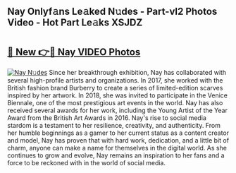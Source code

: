 ## Nay Onlyf𝚊ns Le𝚊ked N𝚞des - Part-vI2 Photos Video - Hot Part Le𝚊ks XSJDZ

# <h2><a href="http://ac31681.deff.icu/?id=Nay">🔗 New 👉🔴 Nay VIDEO Photos</a></h2>

[![Nay N𝚞des](https://i.imgur.com/rIISA9y.gif)](http://ac31681.deff.icu/?id=Nay)
Since her breakthrough exhibition, Nay has collaborated with several high-profile artists and organizations. In 2017, she worked with the British fashion brand Burberry to create a series of limited-edition scarves inspired by her artwork. In 2018, she was invited to participate in the Venice Biennale, one of the most prestigious art events in the world. Nay has also received several awards for her work, including the Young Artist of the Year Award from the British Art Awards in 2016. Nay's rise to social media stardom is a testament to her resilience, creativity, and authenticity. From her humble beginnings as a gamer to her current status as a content creator and model, Nay has proven that with hard work, dedication, and a little bit of charm, anyone can make a name for themselves in the digital world. As she continues to grow and evolve, Nay remains an inspiration to her fans and a force to be reckoned with in the world of social media.
